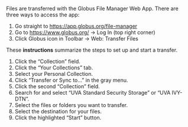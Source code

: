 Files are transferred with the Globus File Manager Web App. There are three ways to access the app:

1. Go straight to https://app.globus.org/file-manager
2. Go to https://www.globus.org/ -> Log In (top right corner)
3. Click Globus icon in Toolbar -> Web: Transfer Files

These **instructions** summarize the steps to set up and start a transfer.

1. Click the “Collection” field.
2. Click the “Your Collections” tab.
3. Select your Personal Collection.
4. Click “Transfer or Sync to…” in the gray menu.
5. Click the second “Collection” field.
6. Search for and select “UVA Standard Security Storage” or “UVA IVY-DTN”.
7. Select the files or folders you want to transfer.
8. Select the destination for your files.
9. Click the highlighted “Start” button.

